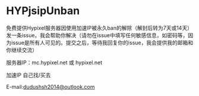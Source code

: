 # HYPjsipUnban
免费提供Hypixel服务器因使用加速IP被永久ban的解除（解封后转为7天或14天）发一条issue，我会帮助你解决（请勿在issue中填写任何敏感信息，如密码等，因为issue是所有人可见的。提交之后，等待我回复你的issue，我会提供我的邮箱和你继续交流）

服务器IP：mc.hypixel.net 或 hypixel.net

加速IP 自己找/买去

E-mail:dudushsh2014@outlook.com
